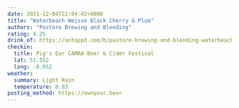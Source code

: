 ```yaml
---
date: 2021-12-04T22:04:42+0000
title: "Waterbeach Weisse Black Cherry & Plum"
authors: "Pastore Brewing and Blending"
rating: 4.25
drink_of: https://untappd.com/b/pastore-brewing-and-blending-waterbeach-weisse-black-cherry-and-plum/
checkin:
  title: Pig's Ear CAMRA Beer & Cider Festival
  lat: 51.552
  long: -0.052
weather:
  summary: Light Rain
  temperature: 0.83
posting_method: https://ownyour.beer
---
```

